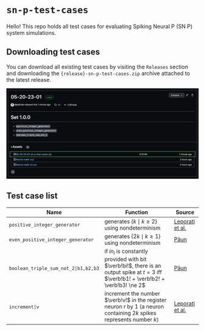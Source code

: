 # `sn-p-test-cases`

Hello! This repo holds all test cases for evaluating Spiking Neural P (SN P) system simulations.

## Downloading test cases

You can download all existing test cases by visiting the `Releases` section and downloading the `{release}-sn-p-test-cases.zip` archive attached to the latest release.

<img src="assets/downloading_test_cases_sample.png" />

## Test case list

| Name                                 | Function                                                                                                                                           | Source                                                                          |
| ------------------------------------ | -------------------------------------------------------------------------------------------------------------------------------------------------- | ------------------------------------------------------------------------------- |
| `positive_integer_generator`         | generates $`\{k \mid k \ge 2\}`$ using nondeterminism                                                                                              | [Leporati et al.](https://link.springer.com/article/10.1007/s11047-022-09917-y) |
| `even_positive_integer_generator`    | generates $`\{2k\mid k \ge 1\}`$ using nondeterminism                                                                                              | [Păun](https://cs.ioc.ee/yik/schools/win2007/paun/snppalmse.pdf)                |
| `boolean_triple_sum_not_2\|b1,b2,b3` | if $`in_{i}`$ is constantly provided with bit $`\verb!bi!`$, there is an output spike at $`t = 3`$ iff $`\verb!b1! + \verb!b2! + \verb!b3! \ne 2`$ | [Păun](https://cs.ioc.ee/yik/schools/win2007/paun/snppalmse.pdf)                |
| `increment\|v`                       | increment the number $`\verb!v!`$ in the register neuron $`r`$ by $`1`$ (a neuron containing $`2k`$ spikes represents number $`k`$)                | [Leporati et al.](https://link.springer.com/article/10.1007/s11047-022-09917-y) |
